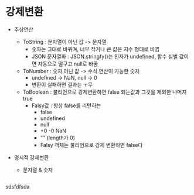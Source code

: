# 강제변환

- 추상연산 
    - ToString : 문자열이 아닌 값 -> 문자열 
        - 숫자는 그대로 바뀌며, 너무 작거나 큰 값은 지수 형태로 바뀜
        - JSON 문자열화 : JSON.stringfy()는 인자가 undefined, 함수 심벌 값이면 자동으로 떨구고 null로 바꿈
    - ToNumber : 숫자 아닌 값 -> 수식 연산이 가능한 숫자
        - undefined -> NaN, null -> 0 
        - 변환이 실패하면 결과는 ㅜ무
    - ToBoolean : 불리언으로 강제변환하면 false 되는값과 그것을 제외한 나머지 true
        - Falsy값 : 항상 false를 리턴하는
            - false
            - undefined
            - null
            - +0 -0 NaN
            - "" (length가 0)
            - Falsy 객체는 불리언으로 강제 변환하면 false다 
            
- 명시적 강제변환 
    - 문자열 & 숫자 
    
    ```javascript
sdsfdfsda
```